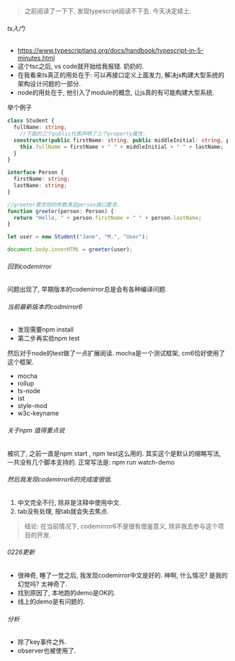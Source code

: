 > 之前阅读了一下下, 发现typescript阅读不下去. 今天决定续上.

###### ts入门

- https://www.typescriptlang.org/docs/handbook/typescript-in-5-minutes.html
- 这个tsc之后, vs code就开始给我报错. 奶奶的.
- 在我看来ts真正的用处在于: 可以再接口定义上面发力, 解决js构建大型系统的架构设计问题的一部分.
- node的用处在于, 他引入了module的概念, 让js真的有可能构建大型系统.

举个例子

```typescript
class Student {
  fullName: string;
    //下面的三个public代表声明了三个property属性.
  constructor(public firstName: string, public middleInitial: string, public lastName: string) {
    this.fullName = firstName + " " + middleInitial + " " + lastName;
  }
}

interface Person {
  firstName: string;
  lastName: string;
}

//greeter要求他的参数满足person接口要求.
function greeter(person: Person) {
  return "Hello, " + person.firstName + " " + person.lastName;
}

let user = new Student("Jane", "M.", "User");

document.body.innerHTML = greeter(user);

```



###### 回到codemirror

问题出现了, 早期版本的codemirror总是会有各种编译问题. 

###### 当前最新版本的codmirror6

- 发现需要npm install
- 第二步再实验npm test

然后对于node的test做了一点扩展阅读. mocha是一个测试框架, cm6恰好使用了这个框架.

- mocha
- rollup
- ts-node
- ist
- style-mod
- w3c-keyname

###### 关于npm 值得重点说

被坑了, 之前一直是npm start , npm test这么用的. 其实这个是默认的缩略写法, 一共没有几个脚本支持的. 正常写法是: npm run watch-demo

###### 然后我发现codemirror6的完成度很低.

1. 中文完全不行, 除非是注释中使用中文.
2. tab没有处理, 按tab就会失去焦点. 

> 结论: 在当前情况下, codemirror6不是很有借鉴意义, 除非我去参与这个项目的开发.

###### 0226更新

- 很神奇, 睡了一觉之后, 我发现codemirror中文是好的. 神啊, 什么情况? 是我的幻觉吗? 太神奇了.
- 找到原因了, 本地跑的demo是OK的. 
- 线上的demo是有问题的. 

###### 分析

- 除了key事件之外.
- observer也被使用了.